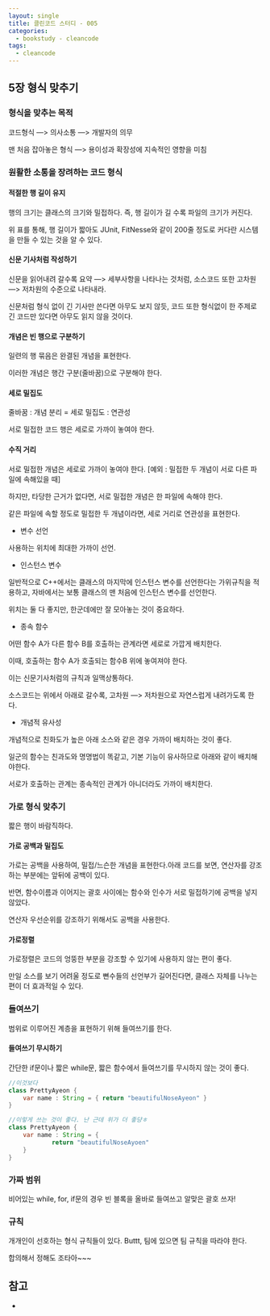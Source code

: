 ```yaml
---
layout: single
title: 클린코드 스터디 - 005
categories: 
  - bookstudy - cleancode
tags: 
  - cleancode
---
```


## 5장 형식 맞추기

### 형식을 맞추는 목적

코드형식 —> 의사소통 —> 개발자의 의무

맨 처음 잡아놓은 형식 —> 용이성과 확장성에 지속적인 영향을 미침

### 원활한 소통을 장려하는 코드 형식

#### 적절한 행 길이 유지
	
행의 크기는 클래스의 크기와 밀접하다. 즉, 행 길이가 길 수록 파일의 크기가 커진다.

위 표를 통해, 행 길이가 짧아도 JUnit, FitNesse와 같이 200줄 정도로 커다란 시스템을 만들 수 있는 것을 알 수 있다.

#### 신문 기사처럼 작성하기

신문을 읽어내려 갈수록 요약 —> 세부사항을 나타나는 것처럼, 소스코드 또한 고차원 —> 저차원의 수준으로 나타내라.

신문처럼 형식 없이 긴 기사만 쓴다면 아무도 보지 않듯, 코드 또한 형식없이 한 주제로 긴 코드만 있다면 아무도 읽지 않을 것이다.

#### 개념은 빈 행으로 구분하기

일련의 행 묶음은 완결된 개념을 표현한다.

이러한 개념은 행간 구분(줄바꿈)으로 구분해야 한다.

#### 세로 밀집도

줄바꿈 : 개념 분리 = 세로 밀집도 : 연관성

서로 밀접한 코드 행은 세로로 가까이 놓여야 한다.

#### 수직 거리

서로 밀접한 개념은 세로로 가까이 놓여야 한다. [예외 : 밀접한 두 개념이 서로 다른 파일에 속해있을 때]

하지만, 타당한 근거가 없다면, 서로 밀접한 개념은 한 파일에 속해야 한다.

같은 파일에 속할 정도로 밀접한 두 개념이라면, 세로 거리로 연관성을 표현한다.                       

- 변수 선언 

사용하는 위치에 최대한 가까이 선언.

- 인스턴스 변수

일반적으로 C++에서는 클래스의 마지막에 인스턴스 변수를 선언한다는 가위규칙을 적용하고, 자바에서는 보통 클래스의 맨 처음에 인스턴스 변수를 선언한다.

위치는 둘 다 좋지만, 한군데에만 잘 모아놓는 것이 중요하다.

- 종속 함수 

어떤 함수 A가 다른 함수 B를 호출하는 관계라면 세로로 가깝게 배치한다.

이때, 호출하는 함수 A가 호출되는 함수B 위에 놓여져야 한다.

이는 신문기사처럼의 규칙과 일맥상통하다.

소스코드는 위에서 아래로 갈수록, 고차원 —> 저차원으로 자연스럽게 내려가도록 한다.

- 개념적 유사성 

개념적으로 친화도가 높은 아래 소스와 같은 경우 가까이 배치하는 것이 좋다.

일군의 함수는 친과도와 명명법이 똑같고, 기본 기능이 유사하므로 아래와 같이 배치해야한다.

서로가 호출하는 관계는 종속적인 관계가 아니더라도 가까이 배치한다.

### 가로 형식 맞추기

짧은 행이 바람직하다.

#### 가로 공백과 밀집도

가로는 공백을 사용하여, 밀접/느슨한 개념을 표현한다.아래 코드를 보면, 연산자를 강조하는 부분에는 앞뒤에 공백이 있다.

반면, 함수이름과 이어지는 괄호 사이에는 함수와 인수가 서로 밀접하기에 공백을 넣지 않았다.

연산자 우선순위를 강조하기 위해서도 공백을 사용한다.

#### 가로정렬

가로정렬은 코드의 엉뚱한 부분을 강조할 수 있기에 사용하지 않는 편이 좋다.

만일 소스를 보기 어려울 정도로 뼌수들의 선언부가 길어진다면, 클래스 자체를 나누는 편이 더 효과적일 수 있다.

### 들여쓰기

범위로 이루어진 계층을 표현하기 위해 들여쓰기를 한다.

#### 들여쓰기 무시하기

간단한 if문이나 짧은 while문, 짧은 함수에서 들여쓰기를 무시하지 않는 것이 좋다.

````java
//이것보다
class PrettyAyeon {
	var name : String = { return "beautifulNoseAyeon" }
}

//이렇게 쓰는 것이 좋다. 난 근데 위가 더 좋댱ㅎ
class PrettyAyeon {
	var name : String = {
			return "beautifulNoseAyoen"
	}
}
````

### 가짜 범위

비어있는 while, for, if문의 경우 빈 블록을 올바로 들여쓰고 알맞은 괄호 쓰자!

### 규칙

개개인이 선호하는 형식 규칙들이 있다. Buttt, 팀에 있으면 팀 규칙을 따라야 한다.

합의해서 정해도 조타아~~~

## 참고
- 
